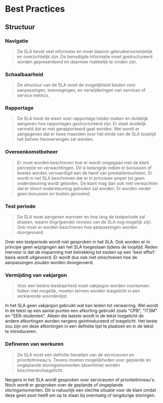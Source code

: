 # Best Practices

## Structuur

### Navigatie
> De SLA bevat veel informatie en moet daarom gebruikersvriendelijk en overzichtelijk zijn. De benodigde informatie moet gestructureerd worden gepresenteerd en daarmee makkelijk te vinden zijn.

### Schaalbaarheid
> De structuur van de SLA moet de mogelijkheid bieden voor aanpassingen, toevoegingen, en verwijderingen van services of service metrics.

### Rapportage
> De SLA moet de eisen voor rapportage helder maken en duidelijk aangeven hoe rapportages gestructureerd zijn.
Er staat duidelijk vermeld dat er _niet_ gerapporteerd gaat worden. Wel wordt er aangegeven dat er twee maanden voor het einde van de SLA looptijd het beheer heroverwogen zal worden.

### Overeenkomstbeheer
> Er moet worden beschreven hoe er wordt omgegaan met de klant perceptie en verwachtingen. Dit is belangrijk indien er bonussen of boetes worden vervaardigd aan de hand van prestatieresultaten.
Er wordt in het SLA beschreven dat er in princiepe amper tot geen ondersteuning wordt geboden. De klant mag dan ook niet verwachten dat er direct ondersteuning geboden zal worden.
Er worden verder geen bonussen en boetes genoemd.

### Test periode
> De SLA moet aangeven wanneer en hoe lang de testperiode zal draaien, waarin (ingrijpende) revisies van de SLA nog mogelijk zijn. Ook moet er worden beschreven hoe aanpassingen worden doorgevoerd.

Over een testperiode wordt niet gesproken in het SLA. Ook worden er in principe geen wijzigingen aan het SLA toegestaan tijdens de looptijd. Reden hiervoor is dat de inspanning met betrekking tot exoten op een 'best effort' basis wordt uitgevoerd. Er wordt dus ook niet omschreven hoe de aanpassingen zouden worden doorgevoerd.

### Vermijding van vakjargon
> Voor een betere leesbaarheid moet vakjargon worden voorkomen. Indien niet mogelijk, moeten termen worden toegelicht in een verklarende woordenlijst.

In het SLA geen vakjargon gebruikt wat kan leiden tot verwarring. Wel wordt in de tekst op een aantal punten een afkorting gebruikt zoals "CPB", "ITSM" en "EER-studenten". 
Alleen die laatste wordt in de tekst toegelicht de andere afkortingen worden nergens geintroduceerd of toegelicht. Het beste zou zijn om deze afkortingen in een definitie lijst te plaatsen en in de tekst te introduceren.

### Defineren van werkuren
> De SLA moet een definitie bevatten van de serviceuren en prioriteitniveau's. Tevens moeten mogelijkheden voor geplande en ongeplande storingsmomenten (downtime) worden beschreven/toegelicht.

Nergens in het SLA wordt gesproken over serviceuren of prioriteitniveau's. Noch wordt er gesproken over de geplande of ongeplande storingsmomenten. Dit is natuurlijk een slechte situatie voor de klant omdat deze geen poot heeft om op te staan bij overmatig of langdurige storingen.
